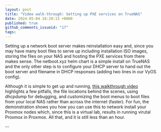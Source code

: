 ```yaml
---
layout: post
title: "Video walk-through: Setting up PXE services on TrueNAS"
date: 2024-05-04 18:29:13 +0000
published: true
github_comments_issueid: "17"
tags:
---
```


Setting up a network boot server makes reinstallation easy and, since you may have many boot files to serve up including installation ISO images, storing the files on your NAS and hosting the PXE services from there makes sense.  The netboot.xyz helm chart is a simple install on TrueNAS and the only other step is to configure your DHCP server to hand out the boot server and filename in DHCP responses (adding two lines in our VyOS config).

Although it is simple to get up and running, [this walkthrough video](https://rumble.com/v4t59be-setting-up-netboot.xyz-service-on-truenas-scale.html) highlights a few pitfalls, the file locations behind the scenes, using dhcpdump for debugging, and customizing the boot menus to boot files from your local NAS rather than across the internet (faster).  For fun, the demonstration shows you how you can use this to network install your Proxmox nodes which, since this is a virtual lab, results in running virutal Proxmox in Proxmox.  All that, and it is still less than an hour.


--
